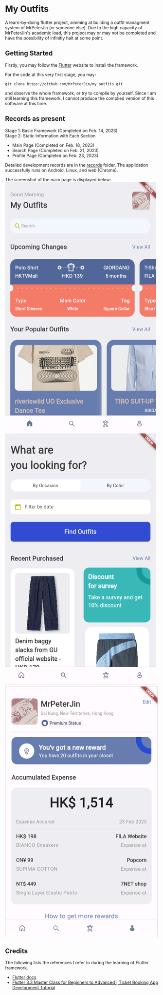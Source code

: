 # My Outfits

A learn-by-doing flutter project, aimming at building a outfit managment system of MrPeterJin (or someone else). Due to the high capacity of MrPeterJin's academic load, this project may or may not be completed and have the possibility of infinitly halt at some point.

## Getting Started
Firstly, you may follow the [Flutter](https://docs.flutter.dev/get-started/install) website to install the framework.

For the code at this very first stage, you may:
```
git clone https://github.com/MrPeterJin/my_outfits.git
```
and observe the whole framework, or try to complie by yourself. Since I am still learning this framework, I cannot produce the complied version of this software at this time.

## Records as present
Stage 1: Basic Framework (Completed on Feb. 14, 2023)                  
Stage 2: Static Information with Each Section
- Main Page (Completed on Feb. 18, 2023)
- Search Page (Completed on Feb. 21, 2023)
- Profile Page (Completed on Feb. 23, 2023)

Detailed development records are in the [records](/records/) folder. The application successfully runs on Android, Linux, and web (Chrome).

The screenshot of the main page is displayed below:      
![home.png](/records/2023-02-23/home.png)
![search.png](/records/2023-02-23/search.png)
![profile.png](/records/2023-02-23/profile.png)
## Credits
The following lists the references I refer to during the learning of Flutter framework.
- [Flutter docs](https://api.flutter.dev/index.html)
- [Flutter 3.3 Master Class for Beginners to Advanced | Ticket Booking App Development Tutorial](https://www.youtube.com/watch?v=71AsYo2q_0Y)
